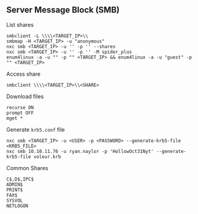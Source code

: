 ## Server Message Block (SMB)

List shares
```
smbclient -L \\\\<TARGET_IP>\\
smbmap -H <TARGET_IP> -u "anonymous"
nxc smb <TARGET_IP> -u '' -p '' --shares
nxc smb <TARGET_IP> -u '' -p '' -M spider_plus
enum4linux -a -u "" -p "" <TARGET_IP> && enum4linux -a -u "guest" -p "" <TARGET_IP>
```

Access share
```
smbclient \\\\<TARGET_IP>\\<SHARE>
```

Download files
```
recurse ON
prompt OFF
mget *
```

Generate `krb5.conf` file
```
nxc smb <TARGET_IP> -u <USER> -p <PASSWORD> --generate-krb5-file <KRB5_FILE>
nxc smb 10.10.11.76 -u ryan.naylor -p 'HollowOct31Nyt' --generate-krb5-file voleur.krb
```

Common Shares
```
C$,D$,IPC$
ADMIN$  
PRINT$ 
FAX$ 
SYSVOL 
NETLOGON
```